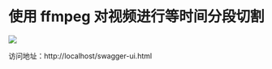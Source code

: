 # 使用 ffmpeg 对视频进行等时间分段切割


![](https://tva1.sinaimg.cn/large/007S8ZIlgy1gfvqla2v3zj32330u0aeo.jpg)


访问地址：http://localhost/swagger-ui.html


